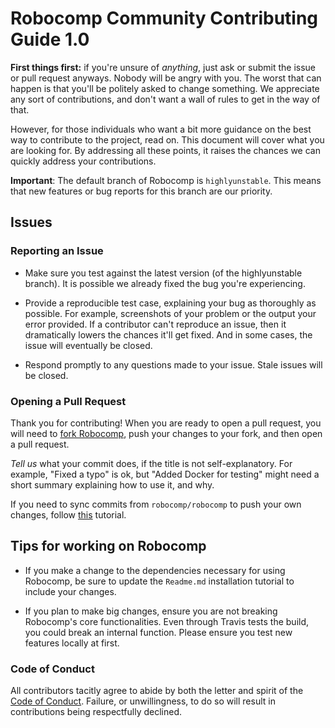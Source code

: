 # Robocomp Community Contributing Guide 1.0

**First things first:** if you're unsure of _anything_, just ask or submit the issue or pull request anyways. Nobody will be angry with you. The worst that can happen is that you'll be politely asked to change something. We appreciate any sort of contributions, and don't want a wall of rules to get in the way of that.

However, for those individuals who want a bit more guidance on the best way to contribute to the project, read on. This document will cover what you are looking for. By addressing all these points, it raises the chances we can quickly address your contributions.

__Important__: The default branch of Robocomp is `highlyunstable`. This means that new features or bug reports 
for this branch are our priority.

## Issues

### Reporting an Issue

- Make sure you test against the latest version (of the highlyunstable branch). It is possible we 
already fixed the bug you're experiencing.

- Provide a reproducible test case, explaining your bug as thoroughly as possible. For example, screenshots of  your
problem or the output your error provided.
If a contributor can't reproduce an issue, then it dramatically 
lowers the chances it'll get fixed. And in some cases, the issue will eventually be closed.

- Respond promptly to any questions made to your issue. Stale issues will be closed.

### Opening a Pull Request

Thank you for contributing! When you are ready to open a pull request, you will
need to [fork
Robocomp](https://github.com/robocomp/robocomp#fork-destination-box), push your 
changes to your fork, and then open a pull request. 

*Tell us* what your commit does, if the title is not self-explanatory. 
For example, "Fixed a typo" is ok, but "Added Docker for testing" might need a short summary explaining how to use it, and why.

If you need to sync commits from `robocomp/robocomp` to push your own changes, follow
[this](https://gist.github.com/CristinaSolana/1885435) tutorial.

## Tips for working on Robocomp

- If you make a change to the dependencies necessary for using Robocomp, 
be sure to update the `Readme.md` installation tutorial to include your changes.

- If you plan to make big changes, ensure you are not breaking Robocomp's core functionalities.
Even through Travis tests the build, you could break an internal function. 
Please ensure you test new features locally at first.

### Code of Conduct

All contributors tacitly agree to abide by both the letter and spirit of the [Code of Conduct](CODE_OF_CONDUCT.md). 
Failure, or unwillingness, to do so will result in contributions being respectfully declined.


